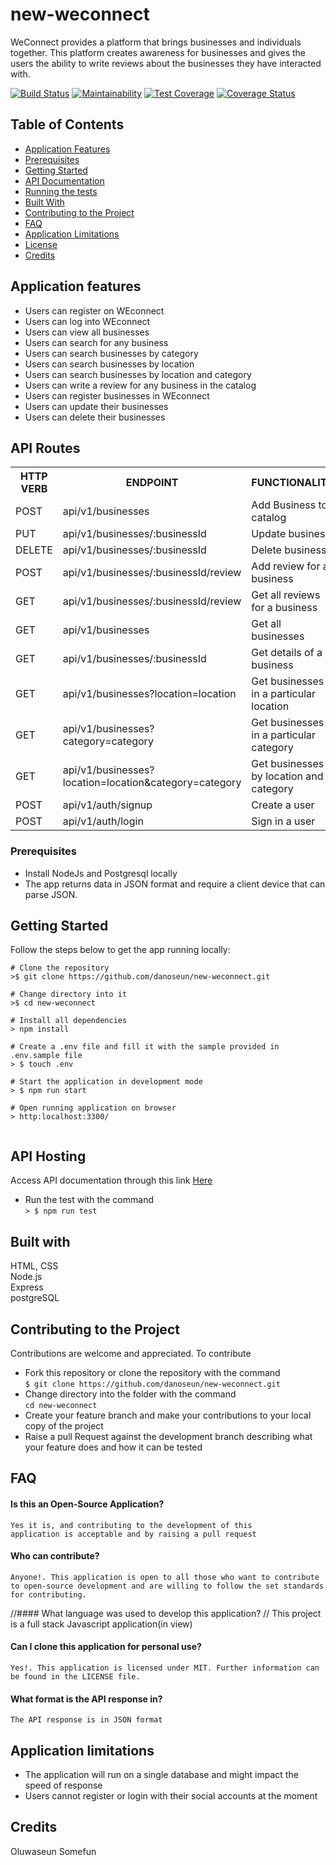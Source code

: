 # new-weconnect
WeConnect provides a platform that brings businesses and individuals together. This platform creates awareness for businesses and gives the users the ability to write reviews about the businesses they have interacted with.

[![Build Status](https://travis-ci.com/danoseun/new-weconnect.svg?branch=develop)](https://travis-ci.com/danoseun/new-weconnect)
[![Maintainability](https://api.codeclimate.com/v1/badges/f1fe73a3e7fe702f49ac/maintainability)](https://codeclimate.com/github/danoseun/new-weconnect/maintainability)
[![Test Coverage](https://api.codeclimate.com/v1/badges/f1fe73a3e7fe702f49ac/test_coverage)](https://codeclimate.com/github/danoseun/new-weconnect/test_coverage)
[![Coverage Status](https://coveralls.io/repos/github/danoseun/new-weconnect/badge.svg?branch=develop)](https://coveralls.io/github/danoseun/new-weconnect?branch=develop)

## Table of Contents
- [Application Features](#application-features)
- [Prerequisites](#prerequisites)
- [Getting Started](#getting-started)
- [API Documentation](#api-documentation)
- [Running the tests](#running-the-tests)
- [Built With](#built-with)
- [Contributing to the Project](#contributing-to-the-project)
- [FAQ](#faq)
- [Application Limitations](#application-limitations)
- [License](#license)
- [Credits](#credits)


## Application features
* Users can register on WEconnect
* Users can log into WEconnect
* Users can view all businesses
* Users can search for any business
* Users can search businesses by category
* Users can search businesses by location
* Users can search businesses by location and category
* Users can write a review for any business in the catalog
* Users can register businesses in WEconnect
* Users can update their businesses
* Users can delete their businesses

## API Routes

<table>
<tr><th>HTTP VERB</th><th>ENDPOINT</th><th>FUNCTIONALITY</th></tr>
<tr><td>POST</td> <td>api/v1/businesses</td>  <td>Add Business to catalog</td></tr>

<tr><td>PUT</td> <td>api/v1/businesses/:businessId</td>  <td>Update business</td></tr>

<tr><td>DELETE</td> <td>api/v1/businesses/:businessId</td>  <td>Delete business</td></tr>

<tr><td>POST</td> <td>api/v1/businesses/:businessId/review</td> <td>Add review for a business</td></tr>

<tr><td>GET</td> <td>api/v1/businesses/:businessId/review</td> <td>Get all reviews for a business</td></tr>

<tr><td>GET</td> <td>api/v1/businesses</td> <td>Get all businesses</td></tr>

<tr><td>GET</td> <td>api/v1/businesses/:businessId</td> <td>Get details of a business<td></tr>

<tr><td>GET</td> <td>api/v1/businesses?location=location</td> <td>Get businesses in a particular location<td></tr>

<tr><td>GET</td> <td>api/v1/businesses?category=category</td> <td>Get businesses in a particular category</td></tr>

<tr><td>GET</td> <td>api/v1/businesses?location=location&category=category</td> <td>Get businesses by location and category</td></tr>

<tr><td>POST</td> <td>api/v1/auth/signup</td> <td>Create a user</td></tr>

<tr><td>POST</td> <td>api/v1/auth/login</td> <td>Sign in a user</td></tr>
</table>


### Prerequisites
* Install NodeJs and Postgresql locally
* The app returns data in JSON format and require a client device that can parse JSON.

## Getting Started
Follow the steps below to get the app running locally:
```
# Clone the repository
>$ git clone https://github.com/danoseun/new-weconnect.git

# Change directory into it
>$ cd new-weconnect

# Install all dependencies
> npm install

# Create a .env file and fill it with the sample provided in .env.sample file
> $ touch .env

# Start the application in development mode
> $ npm run start

# Open running application on browser
> http:localhost:3300/


```

## API Hosting
Access API documentation through this link [Here](https://new-weconnect.herokuapp.com/)

* Run the test with the command  
`> $ npm run test`
## Built with

HTML, CSS  
Node.js  
Express  
postgreSQL  

## Contributing to the Project
Contributions are welcome and appreciated. To contribute

- Fork this repository or clone the repository with the command  
`$ git clone https://github.com/danoseun/new-weconnect.git`
- Change directory into the folder with the command  
`cd new-weconnect`
- Create your feature branch and make your contributions to your local copy of the project
- Raise a pull Request against the development branch describing what your feature does and how it can be tested

## FAQ
#### Is this an Open-Source Application?
    Yes it is, and contributing to the development of this
    application is acceptable and by raising a pull request
    

#### Who can contribute?
    Anyone!. This application is open to all those who want to contribute to open-source development and are willing to follow the set standards for contributing.
    
//#### What language was used to develop this application?
   // This project is a full stack Javascript application(in view)
    
#### Can I clone this application for personal use?
    Yes!. This application is licensed under MIT. Further information can be found in the LICENSE file.

#### What format is the API response in?
    The API response is in JSON format

## Application limitations
* The application will run on a single database and might impact the speed of response
* Users cannot register or login with their social accounts at the moment
## Credits
Oluwaseun Somefun


